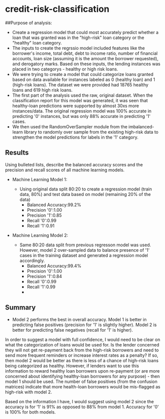 # credit-risk-classification

##Purpose of analysis:
- Create a regression model that could most accurately predict whether a loan that was granted was in the "high-risk" loan category or the "healthy" loan category.
- The inputs to create the regrssio model included features like the borrower's income, total debt, debt to income ratio, number of financial accounts, loan size (assuming it is the amount the borrower requested), and derogatory marks. Based on these inputs, the lending instances was placed in two categorys - healthy or high risk loans.
- We were trying to create a model that could categorize loans granted based on data available for instances labeled as 0 (healthy loan) and 1 (high-risk loans). The dataset we were provided had 18765 healthy loans and 619 high risk loans. 
- The first part of the analysis used the raw, original dataset. When the classification report for this model was generated, it was seen that healthy-loan predictions were supported by almost 30xs more instances/data. The original regression model was 100% accurate in predicting '0' instances, but was only 88% accurate in predicting '1' cases. 
- We then used the RandomOverSampler module from the imbalanced-learn library to randomly over sample from the existing high-risk data to strengthen the model predictions for labels in the '1' category.


## Results

Using bulleted lists, describe the balanced accuracy scores and the precision and recall scores of all machine learning models.

* Machine Learning Model 1:
  * Using original data split 80:20 to create a regression model (train data, 80%) and test data based on model (remaining 20% of the data) 
    - Balanced Accuracy:99.2%
    - Precision '0':1.00
    - Precision '1':0.85
    - Recall '0':0.99
    - Recall '1':0.91


* Machine Learning Model 2:
  * Same 80:20 data split from previous regresson model was used. However, model 2 over-sampled data to balance presence of '1' cases in the training dataset and generated a regression model accordingly. 
    - Balanced Accuracy:99.4%
    - Precision '0':1.00
    - Precision '1':0.84
    - Recall '0':0.99
    - Recall '1':0.99
    - 

## Summary

* Model 2 performs the best in overall accuracy. Model 1 is better in predicting false positives (precision for '1' is slightly higher). Model 2 is better for predicting false negatives (recall for '1' is higher). 

In order to suggest a model with full confidence,  I would need to be clear on what the categorization of loans would be used for. Is the lender concerned they will not get re-payment back from the high-risk borrowers and need to send more frequent reminders or increase interest rates as a penalty? If so, then model 2 would be better as there is less of a chance of high-risk loans being categorized as healthy.  However, if lenders want to use this information to reward healthy loan borrowers upon re-payment (or are more concerned about identifying healthy-loan borrowers for any purpose) - then model 1 should be used. The number of false positives (from the confusion matrices) indicate that more health-loan borrowers would be mis-flagged as high-risk with model 2. 

Based on the information I have, I would suggest using model 2 since the accuracy is for '1' is 91% as opposed to 88% from model 1. Accuracy for '0' is 100% for both models. 
